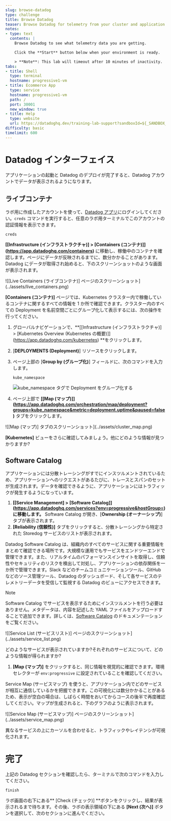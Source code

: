 ```yaml
---
slug: browse-datadog
type: challenge
title: Browse Datadog
teaser: Browse Datadog for telemetry from your cluster and application
notes:
- type: text
  contents: |
    Browse Datadog to see what telemetry data you are getting.

    Click the **Start** button below when your environment is ready.

    > **Note**: This lab will timeout after 10 minutes of inactivity.
tabs:
- title: Shell
  type: terminal
  hostname: progressive1-vm
- title: Ecommerce App
  type: service
  hostname: progressive1-vm
  path: /
  port: 30001
  new_window: true
- title: Help
  type: website
  url: https://datadoghq.dev/training-lab-support?sandboxId=${_SANDBOX_ID}
difficulty: basic
timelimit: 600
---
```


Datadog インターフェイス
===

アプリケーションの起動と Datadog のデプロイが完了すると、Datadog アカウントでデータが表示されるようになります。 

## ライブコンテナ

ラボ用に作成したアカウントを使って、[Datadog アプリ](https://app.datadoghq.com)にログインしてください。`creds` コマンドを実行すると、任意のラボ用ターミナルでこのアカウントの認証情報を表示できます。

```sh,run
creds
```

**[\[Infrastructure (インフラストラクチャ)] > \[Containers (コンテナ)]](https://app.datadoghq.com/containers)** に移動し、稼働中のコンテナを確認します。ページにデータが反映されるまでに、数分かかることがあります。Datadog にデータが取得され始めると、下のスクリーンショットのような画面が表示されます。

![\[Live Containers (ライブコンテナ)] ページのスクリーンショット](../assets/live_containers.png)

**\[Containers (コンテナ)]** ページでは、Kubernetes クラスター内で稼働しているコンテナに関するすべての情報を 1 か所で確認できます。クラスター内のすべての Deployment を名前空間ごとにグループ化して表示するには、次の操作を行ってください。

1. グローバルナビゲーションで、**[\[Infrastructure (インフラストラクチャ)] > \[Kubernetes Overview (Kubernetes の概要)]](https://app.datadoghq.com/kubernetes) **をクリックします。

1. \[**DEPLOYMENTS (Deployment)**] リソースをクリックします。

1. ページ上部の \[**Group by (グループ化)**] フィールドに、次のコマンドを入力します。

   ```sh,run
   kube_namespace
   ```

   ![kube_namespace タグで Deployment をグループ化する](../assets/group_by_kube_namespace.png)

1. ページ上部で **[\[Map (マップ)]](https://app.datadoghq.com/orchestration/map/deployment?groups=kube_namespace&metric=deployment.uptime&paused=false)** タブをクリックします。

![\[Map (マップ)] タブのスクリーンショット](../assets/cluster_map.png)

**\[Kubernetes]** ビューをさらに確認してみましょう。他にどのような情報が見つかりますか?

## Software Catalog

アプリケーションには分散トレーシングがすでにインスツルメントされているため、アプリケーションへのリクエストがあるたびに、トレースとスパンのセットが生成されます。データを確認できるように、アプリケーションにはトラフィックが発生するようになっています。

1. **[\[Service Management] > \[Software Catalog]](https://app.datadoghq.com/services?env=progressive&hostGroup=) に移動します。** 
   Software Catalog が開き、\[**Ownership (オーナーシップ)**] タブが表示されます。
1. **\[Reliability (信頼性)]** タブをクリックすると、分散トレーシングから特定された
   Storedog サービスのリストが表示されます。

Datadog Software Catalog は、組織内のすべてのサービスに関する重要情報をまとめて確認できる場所です。大規模な運用でもサービスをエンドツーエンドで管理できます。また、リアルタイムのパフォーマンスインサイトを取得し、信頼性やセキュリティのリスクを検出して対処し、アプリケーションの依存関係を一か所で管理できます。Slack などのチームコミュニケーションツール、GitHub などのソース管理ツール、Datadog のダッシュボード、そして各サービスのテレメトリーデータを受信して監視する Datadog のビューにアクセスできます。

> [!NOTE]
> Software Catalog でサービスを表示するためにインスツルメントを行う必要はありません。メタデータは、内容を記述した YAML ファイルをアップロードすることで追加できます。詳しくは、[Software Catalog](https://docs.datadoghq.com/software_catalog/) のドキュメンテーションをご覧ください。

![\[Service List (サービスリスト)] ページのスクリーンショット](../assets/service_list.png)

どのようなサービスが表示されていますか?それぞれのサービスについて、どのような情報が得られますか?

1. **\[Map (マップ)]** をクリックすると、同じ情報を視覚的に確認できます。環境セレクターが `env:progressive` 
に設定されていることを確認してください。

Service Map (サービスマップ) を使うと、アプリケーション内でどのサービスが相互に通信しているかを把握できます。この可視化には数分かかることがあるため、表示が空白の場合は、しばらく時間をおいてからコースの後半で再度確認してください。マップが生成されると、下のグラフのように表示されます。

![\[Service Map (サービスマップ)] ページのスクリーンショット](../assets/service_map.png)

異なるサービスの上にカーソルを合わせると、トラフィックやレイテンシが可視化されます。

完了
===

上記の Datadog セクションを確認したら、ターミナルで次のコマンドを入力してください。

```sh,run
finish
```

ラボ画面の右下にある** \[Check (チェック)] **ボタンをクリックし、結果が表示されるまで待ちます。その後、ラボの表示領域の下にある **\[Next (次へ)]** ボタンを選択して、次のセクションに進んでください。
